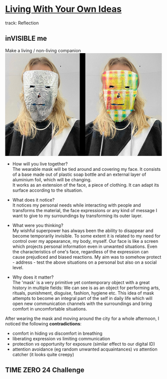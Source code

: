 # [Living With Your Own Ideas](https://fablabbcn.github.io/mdef-docs/academic_year_2022_23/term_1_2022_23/living_with_your_own_ideas_2022_23/)  
track: Reflection   

## inVISIBLE me  
Make a living / non-living companion  
![](companion.jpg)  

- How will you live together?  
The wearable mask will be tied around and covering my face. It consists of a base made out of plastic soap bottle and an external layer of aluminium foil, which will be changing.   
It works as an extension of the face, a piece of clothing. It can adapt its surface according to the situation.  

- What does it notice?  
It notices my personal needs while interacting with people and transforms the material, the face expressions or any kind of message I want to give to my surroundings by transforming its outer layer.  

- What were you thinking?   
My wishful superpower has always been the ability to disappear and become temporarily invisible. To some extent it is related to my need for control over my appearance, my body, myself. Our face is like a screen which projects personal information even in unwanted situations. Even the characteristics of one's face, regardless of the expression can cause prejudiced and biased reactions. My aim was to somehow protect - address - test the above situations on a personal but also on a social level.  

- Why does it matter?  
The 'mask' is a very primitive yet contemporary object with a great history in multiple fields: We can see is as an object for performing arts, rituals, punishment, disguise, fashion, hygiene etc. This idea of mask attempts to become an integral part of the self in daily life which will open new communication channels with the surroundings and bring comfort in uncomfortable situations.    

After wearing the mask and moving around the city for a whole afternoon, I noticed the following **contradictions**:  
- comfort in hiding *vs* discomfort in breathing  
- liberating expression *vs* limiting communication  
- protection *vs* opportunity for exposure (similar effect to our digital ID)
- attention avoidance (eg random unwanted acquaintances) *vs* attention catcher (it looks quite creepy)  

## TIME ZERO 24 Challenge
